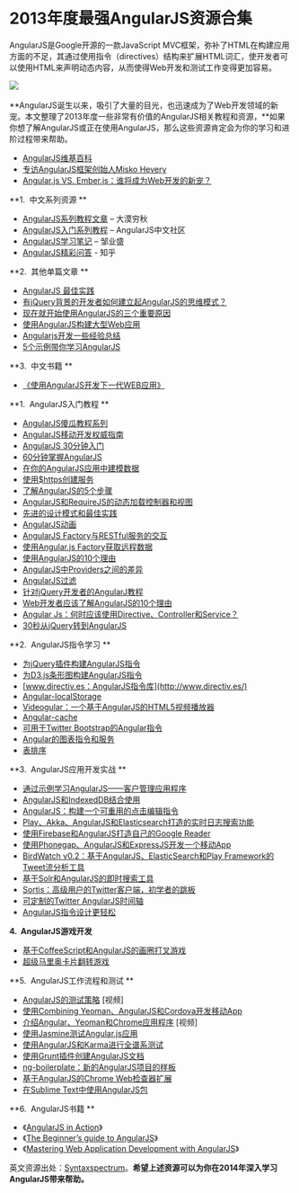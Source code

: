 # 2013年度最强AngularJS资源合集

AngularJS是Google开源的一款JavaScript
MVC框架，弥补了HTML在构建应用方面的不足，其通过使用指令（directives）结构来扩展HTML词汇，使开发者可以使用HTML来声明动态内容，从而使得Web开发和测试工作变得更加容易。 

![](http://dl2.iteye.com/upload/attachment/0092/7893/6413fe30-ca51-37fb-a869-d32bfa41fd81.jpg) 

**AngularJS诞生以来，吸引了大量的目光，也迅速成为了Web开发领域的新宠。本文整理了2013年度一些非常有价值的AngularJS相关教程和资源，**如果你想了解AngularJS或正在使用AngularJS，那么这些资源肯定会为你的学习和进阶过程带来帮助。 

-   [AngularJS维基百科](http://zh.wikipedia.org/wiki/AngularJS)
-   [专访AngularJS框架创始人Misko Hevery](/magazines/121)
-   [Angular.js VS. Ember.js：谁将成为Web开发的新宠？](/news/28275)


**1.  中文系列资源 **


-   [AngularJS系列教程文章](http://damoqiongqiu.iteye.com/category/282002) – 大漠穷秋
-   [AngularJS入门系列教程](http://angularjs.cn/T006) – AngularJS中文社区
-   [AngularJS学习笔记](http://zouyesheng.com/angular.html) – 邹业盛
-   [AngularJS精彩问答](http://www.zhihu.com/topic/19837063) - 知乎

**2.  其他单篇文章 **


-   [AngularJS 最佳实践](http://www.lovelucy.info/angularjs-best-practices.html)
-   [有jQuery背景的开发者如何建立起AngularJS的思维模式？](http://www.infoq.com/cn/news/2013/11/how-to-think-angularjs)
-   [现在就开始使用AngularJS的三个重要原因](http://www.gbin1.com/technology/javascript/20130121-three-reasons-for-using-angularjs/)
-   [使用AngularJS构建大型Web应用](http://www.infoq.com/cn/news/2013/02/angular-web-app)
-   [Angularjs开发一些经验总结](http://www.cnblogs.com/whitewolf/archive/2013/03/24/2979344.html)
-   [5个示例带你学习AngularJS](http://blog.jobbole.com/48979/)

**3.  中文书籍 **


-   [《使用AngularJS开发下一代WEB应用》](http://item.jd.com/11342818.html)

**1.  AngularJS入门教程 **


-   [AngularJS傻瓜教程系列](http://code-like-a-poem.blogspot.com.au/2013/03/behold-angularjs-is-here-about.html)
-   [AngularJS移动开发权威指南](http://net.tutsplus.com/tutorials/javascript-ajax/5-awesome-angularjs-features/)
-   [AngularJS 30分钟入门](http://www.revillwebdesign.com/angularjs-tutorial/)
-   [60分钟掌握AngularJS](http://fastandfluid.com/publicdownloads/AngularJSIn60MinutesIsh_DanWahlin_May2013.pdf?utm_source=javascriptweekly&utm_medium=email)
-   [在你的AngularJS应用中建模数据](http://joelhooks.com/blog/2013/04/24/modeling-data-and-state-in-your-angularjs-application/)
-   [使用$https创建服务](http://www.benlesh.com/2013/02/angularjs-creating-service-with-http.html)
-   [了解AngularJS的5个步骤](http://blog.revolunet.com/blog/2013/06/01/starting-with-angularjs/)
-   [AngularJS和RequireJS的动态加载控制器和视图](http://weblogs.asp.net/dwahlin/archive/2013/05/22/dynamically-loading-controllers-and-views-with-angularjs-and-requirejs.aspx)
-   [先进的设计模式和最佳实践](http://trochette.github.io/Angular-Design-Patterns-Best-Practices/)
-   [AngularJS动画](http://flippinawesome.org/2013/08/05/animating-with-angularjs/)
-   [AngularJS Factory与RESTful服务的交互](http://weblogs.asp.net/dwahlin/archive/2013/08/16/using-an-angularjs-factory-to-interact-with-a-restful-service.aspx)
-   [使用Angular.js Factory获取远程数据](http://www.davidsalter.com/2013/08/16/using-angular-dot-js-factories-to-get-remote-data/)
-   [使用AngularJS的10个理由](http://www.sitepoint.com/10-reasons-use-angularjs/)
-   [AngularJS中Providers之间的差异](http://blog.xebia.com/2013/09/01/differences-between-providers-in-angularjs/)
-   [AngularJS过滤](http://www.kidsil.net/2013/09/filtering-with-angularjs)
-   [针对jQuery开发者的AngularJ教程](http://blog.artlogic.com/2013/03/06/angularjs-for-jquery-developers/)
-   [Web开发者应该了解AngularJS的10个理由](http://wintellect.com/blogs/jlikness/10-reasons-web-developers-should-learn-angularjs)
-   [Angular Js：何时应该使用Directive、Controller和Service？](http://kirkbushell.me/when-to-use-directives-controllers-or-services-in-angular/)
-   [30秒从jQuery转到AngularJS](http://blog.thousandeyes.com/creating-extensible-widgets-part-1-jquery-to-angularjs/)

**2.  AngularJS指令学习 **


-   [为jQuery插件构建AngularJS指令](http://www.phloxblog.in/jquery-plugin-angular-js-directive-clean-html-approach/)
-   [为D3.js条形图构建AngularJS指令](http://www.phloxblog.in/d3-js-angular-directive/)
-   [www.directiv.es：AngularJS指令库](http://www.directiv.es/)
-   [Angular-localStorage](https://github.com/agrublev/Angular-localStorage)
-   [Videogular：一个基于AngularJS的HTML5视频播放器](http://goo.gl/k1a49B)
-   [Angular-cache](http://jmdobry.github.io/angular-cache/)
-   [可用于Twitter Bootstrap的Angular指令](http://angular-ui.github.io/bootstrap/)
-   [Angular的图表指令和服务](https://github.com/wesleyhales/angular-charts)
-   [表排序](http://modernjavascript.blogspot.com.au/2013/10/angularjs-table-sort.html)

**3.  AngularJS应用开发实战 **


-   [通过示例学习AngularJS——客户管理应用程序](http://weblogs.asp.net/dwahlin/archive/2013/10/25/learning-angularjs-by-example-the-customer-manager-application.aspx)
-   [AngularJS和IndexedDB结合使用](http://www.recursiverobot.com/post/53767548784/angularjs-with-indexeddb-using-a-helper-library)
-   [AngularJS：构建一个可重用的点击编辑指令](http://icelab.com.au/articles/levelling-up-with-angularjs-building-a-reusable-click-to-edit-directive/)
-   [Play、Akka、AngularJS和Elasticsearch打造的实时日志搜索功能](http://responsiblysourced.wordpress.com/2013/07/08/reactive-real-time-log-search-with-play-akka-angularjs-and-elasticsearch/)
-   [使用Firebase和AngularJS打造自己的Google Reader](https://www.firebase.com/blog/2013-07-16-build-your-own-feed-reader.html)
-   [使用Phonegap、AngularJS和ExpressJS开发一个移动App](http://abou-kone.com/2013/07/17/developing-a-mobile-app-with-phonegap-angularjs-and-expressjs-part-i/)
-   [BirdWatch v0.2：基于AngularJS、ElasticSearch和Play Framework的Tweet流分析工具](http://matthiasnehlsen.com/blog/2013/08/13/birdwatch-angularjs-elasticsearch-play/)
-   [基于Solr和AngularJS的即时搜索工具](http://www.opensourceconnections.com/2013/08/25/instant-search-with-solr-and-angular/)
-   [Sortis：高级用户的Twitter客户端，初学者的跳板](https://github.com/amirrajan/sortis)
-   [可定制的Twitter AngularJS时间轴](http://timothy.userapp.io/post/64117882900/customizable-twitter-timeline-for-angularjs)
-   [AngularJS指令设计更轻松](http://seanhess.github.io/2013/10/14/angularjs-directive-design.html)

**4.  AngularJS游戏开发** 


-   [基于CoffeeScript和AngularJS的画圈打叉游戏](http://www.sitepoint.com/angularjs-tutorial-build-an-app-using-directives-and-data-binding/)
-   [超级马里奥卡片翻转游戏](https://github.com/callmehiphop/mario-cards)

**5.  AngularJS工作流程和测试 **


-   [AngularJS的测试策略](http://www.youtube.com/watch?v=UYVcY9EJcRs) [视频]
-   [使用Combining Yeoman、AngularJS和Cordova开发移动App](http://www.portlandwebworks.com/blog/combining-yeoman-angularjs-and-cordova-mobile-development)
-   [介绍Angular、Yeoman和Chrome应用程序](http://www.youtube.com/watch?v=eUmDDxrvqSs) [视频]
-   [使用Jasmine测试Angular.js应用](http://www.phloxblog.in/angular-js-tests-jasmine/)
-   [使用AngularJS和Karma进行全谱系测试](http://www.yearofmoo.com/2013/01/full-spectrum-testing-with-angularjs-and-karma.html)
-   [使用Grunt插件创建AngularJS文档](https://github.com/m7r/grunt-ngdocs)
-   [ng-boilerplate：新的AngularJS项目的样板](https://github.com/joshdmiller/ng-boilerplate)
-   [基于AngularJS的Chrome Web检查器扩展](https://github.com/angular/angularjs-batarang)
-   [在Sublime Text中使用AngularJS包](http://weblogs.asp.net/dwahlin/archive/2013/08/30/using-the-angularjs-package-for-sublime-text.aspx)

**6.  AngularJS书籍 **


-   《[AngularJS in Action](http://www.manning.com/bford/)》
-   《[The Beginner’s guide to AngularJS](https://leanpub.com/ng-book)》
-   《[Mastering Web Application Development with AngularJS](https://www.packtpub.com/angularjs-web-application-development/book)》 

英文资源出处：[Syntaxspectrum](http://syntaxspectrum.com/2013/12/angularjs-highlights-best-of-2013/)。**希望上述资源可以为你在2014年深入学习AngularJS带来帮助。**


